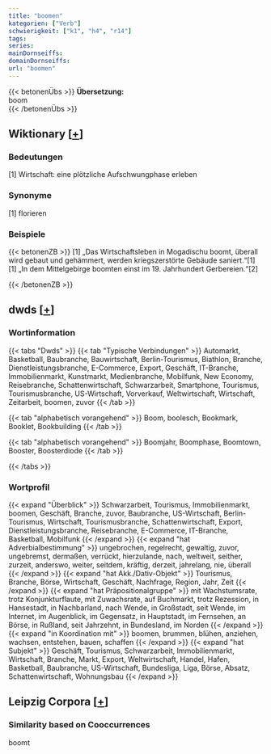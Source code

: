```yaml
---
title: "boomen"
kategorien: ["Verb"]
schwierigkeit: ["k1", "h4", "r14"]
tags:
series:
mainDornseiffs:
domainDornseiffs:
url: "boomen"
---
```


{{< betonenÜbs >}}
**Übersetzung:**  
boom  
{{< /betonenÜbs >}}

## Wiktionary [[+](https://de.wiktionary.org/wiki/boomen)]

### Bedeutungen
[1] Wirtschaft: eine plötzliche Aufschwungphase erleben  

### Synonyme
[1] florieren  

### Beispiele
{{< betonenZB >}}
[1] „Das Wirtschaftsleben in Mogadischu boomt, überall wird gebaut und gehämmert, werden kriegszerstörte Gebäude saniert.“[1]  
[1] „In dem Mittelgebirge boomten einst im 19. Jahrhundert Gerbereien.“[2]  

{{< /betonenZB >}}


## dwds [[+](https://www.dwds.de/wb/boomen)]

### Wortinformation
{{< tabs "Dwds" >}}
{{< tab "Typische Verbindungen" >}}
Automarkt, Basketball, Baubranche, Bauwirtschaft, Berlin-Tourismus, Biathlon, Branche, Dienstleistungsbranche, E-Commerce, Export, Geschäft, IT-Branche, Immobilienmarkt, Kunstmarkt, Medienbranche, Mobilfunk, New Economy, Reisebranche, Schattenwirtschaft, Schwarzarbeit, Smartphone, Tourismus, Tourismusbranche, US-Wirtschaft, Vorverkauf, Weltwirtschaft, Wirtschaft, Zeitarbeit, boomen, zuvor
{{< /tab >}}

{{< tab "alphabetisch vorangehend" >}}
Boom, boolesch, Bookmark, Booklet, Bookbuilding
{{< /tab >}}

{{< tab "alphabetisch vorangehend" >}}
Boomjahr, Boomphase, Boomtown, Booster, Boosterdiode
{{< /tab >}}

{{< /tabs >}}

### Wortprofil
{{< expand "Überblick" >}} Schwarzarbeit, Tourismus, Immobilienmarkt, boomen, Geschäft, Branche, zuvor, Baubranche, US-Wirtschaft, Berlin-Tourismus, Wirtschaft, Tourismusbranche, Schattenwirtschaft, Export, Dienstleistungsbranche, Reisebranche, E-Commerce, IT-Branche, Basketball, Mobilfunk {{< /expand >}}
{{< expand "hat Adverbialbestimmung" >}} ungebrochen, regelrecht, gewaltig, zuvor, ungebremst, dermaßen, verrückt, hierzulande, nach, weltweit, seither, zurzeit, anderswo, weiter, seitdem, kräftig, derzeit, jahrelang, nie, überall {{< /expand >}}
{{< expand "hat Akk./Dativ-Objekt" >}} Tourismus, Branche, Börse, Wirtschaft, Geschäft, Nachfrage, Region, Jahr, Zeit {{< /expand >}}
{{< expand "hat Präpositionalgruppe" >}} mit Wachstumsrate, trotz Konjunkturflaute, mit Zuwachsrate, auf Buchmarkt, trotz Rezession, in Hansestadt, in Nachbarland, nach Wende, in Großstadt, seit Wende, im Internet, im Augenblick, im Gegensatz, in Hauptstadt, im Fernsehen, an Börse, in Rußland, seit Jahrzehnt, in Bundesland, im Norden {{< /expand >}}
{{< expand "in Koordination mit" >}} boomen, brummen, blühen, anziehen, wachsen, entstehen, bauen, schaffen {{< /expand >}}
{{< expand "hat Subjekt" >}} Geschäft, Tourismus, Schwarzarbeit, Immobilienmarkt, Wirtschaft, Branche, Markt, Export, Weltwirtschaft, Handel, Hafen, Basketball, Baubranche, US-Wirtschaft, Bundesliga, Liga, Börse, Absatz, Schattenwirtschaft, Wohnungsbau {{< /expand >}}

## Leipzig Corpora [[+](https://corpora.uni-leipzig.de/en/res?word=boomen&corpusId=deu_newscrawl-public_2018)]


### Similarity based on Cooccurrences
boomt


